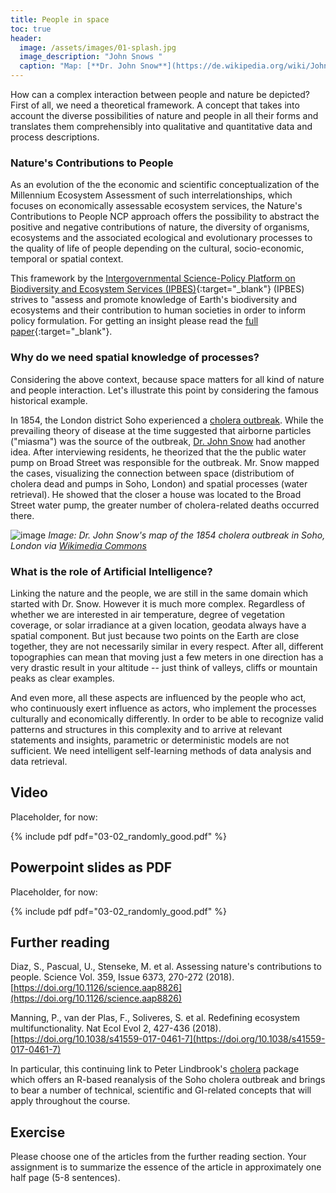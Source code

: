 ```yaml
---
title: People in space
toc: true
header:
  image: /assets/images/01-splash.jpg
  image_description: "John Snows "
  caption: "Map: [**Dr. John Snow**](https://de.wikipedia.org/wiki/John_Snow_(Mediziner)) [Wellcome Library via wikimedia](https://w.wiki/QtV)"
---
```


How can a complex interaction between people and nature be depicted? First of all, we need a theoretical framework. A concept that takes into account the diverse possibilities of nature and people in all their forms and translates them comprehensibly into qualitative and quantitative data and process descriptions.

<!--more-->

### Nature's Contributions to People
As an evolution of the the economic and scientific conceptualization of the Millennium Ecosystem Assessment of such interrelationships, which focuses on economically assessable ecosystem services, the Nature's Contributions to People NCP approach offers the possibility to abstract the positive and negative contributions of nature, the diversity of organisms, ecosystems and the associated ecological and evolutionary processes to the quality of life of people depending on the cultural, socio-economic, temporal or spatial context.

This framework by the [Intergovernmental Science-Policy Platform on Biodiversity and Ecosystem Services (IPBES)](https://ipbes.net/){:target="_blank"}  (IPBES) strives to "assess and promote knowledge of Earth's biodiversity and ecosystems and their contribution to human societies in order to inform policy formulation. For getting an insight please read the [full paper](https://science.sciencemag.org/content/359/6373/270.full?ijkey=/vA6P5O/b2eSM&keytype=ref&siteid=sci){:target="_blank"}.


### Why do we need spatial knowledge of processes?

Considering the above context, because space matters for all kind of nature and people interaction. Let's illustrate this point by considering the famous historical example. 

In 1854, the London district Soho experienced a [cholera outbreak](https://en.wikipedia.org/wiki/1854_Broad_Street_cholera_outbreak). While the prevailing theory of disease at the time suggested that airborne particles ("miasma") was the source of the outbreak, [Dr. John Snow](https://en.wikipedia.org/wiki/John_Snow) had another idea. After interviewing residents, he theorized that the the public water pump on Broad Street was responsible for the outbreak. Mr. Snow mapped the cases, visualizing the connection between space (distributiom of cholera dead and pumps in Soho, London) and spatial processes (water retrieval). He showed that the closer a house was located to the Broad Street water pump, the greater number of cholera-related deaths occurred there. 

![image](../assets/images/unit01/Snow-cholera-map.jpg)
*Image: Dr. John Snow's map of the 1854 cholera outbreak in Soho, London via [Wikimedia Commons](https://commons.wikimedia.org/wiki/File:Snow-cholera-map-1.jpg)*


### What is the role of Artificial Intelligence?
Linking the nature and the people, we are still in the same domain which started with Dr. Snow. However it is much more complex. Regardless of whether we are interested in air temperature, degree of vegetation coverage, or solar irradiance at a given location, geodata always have a spatial component. But just because two points on the Earth are close together, they are not necessarily similar in every respect. After all, different topographies can mean that moving just a few meters in one direction has a very drastic result in your altitude -- just think of valleys, cliffs or mountain peaks as clear examples.

And even more, all these aspects are influenced by the people who act, who continuously exert influence as actors, who implement the processes culturally and economically differently. In order to be able to recognize valid patterns and structures in this complexity and to arrive at relevant statements and insights, parametric or deterministic models are not sufficient. We need intelligent self-learning methods of data analysis and data retrieval.


## Video
Placeholder, for now:

{% include pdf pdf="03-02_randomly_good.pdf" %}


## Powerpoint slides as PDF
Placeholder, for now:

{% include pdf pdf="03-02_randomly_good.pdf" %}


## Further reading
Diaz, S., Pascual, U., Stenseke, M. et al. Assessing nature's contributions to people. Science Vol. 359, Issue 6373, 270-272 (2018). [https://doi.org/10.1126/science.aap8826](https://doi.org/10.1126/science.aap8826)

Manning, P., van der Plas, F., Soliveres, S. et al. Redefining ecosystem multifunctionality. Nat Ecol Evol 2, 427-436 (2018). [https://doi.org/10.1038/s41559-017-0461-7](https://doi.org/10.1038/s41559-017-0461-7)

In particular, this continuing link to Peter Lindbrook's [cholera](https://github.com/lindbrook/cholera) package which offers an R-based reanalysis of the Soho cholera outbreak and brings to bear a number of technical, scientific and GI-related concepts that will apply throughout the course.


## Exercise
Please choose one of the articles from the further reading section. Your assignment is to summarize the essence of the article in approximately one half page (5-8 sentences).